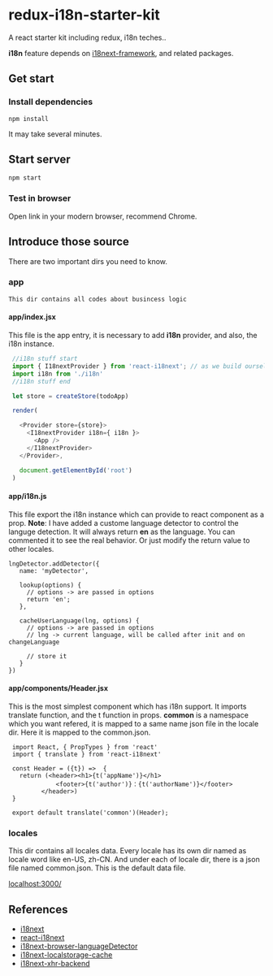 # redux-i18n-starter-kit

A react starter kit including redux, i18n teches..

**i18n** feature depends on [i18next-framework](https://github.com/i18next/i18next), and related packages.

## Get start
### Install dependencies
```
npm install
```
It may take several minutes. 
## Start server
```
npm start
```
### Test in browser

Open link in your modern browser, recommend Chrome.

## Introduce those source
There are two important dirs you need to know.
### app

	This dir contains all codes about busincess logic
   
   #### app/index.jsx
   This file is the app entry, it is necessary to add **i18n** provider, and also, the i18n instance.
   ```javascript
    //i18n stuff start
    import { I18nextProvider } from 'react-i18next'; // as we build ourself via webpack
    import i18n from './i18n'
	//i18n stuff end

    let store = createStore(todoApp)

    render(

      <Provider store={store}>
        <I18nextProvider i18n={ i18n }>
          <App />
        </I18nextProvider>
      </Provider>,

      document.getElementById('root')
    )
   ```
   
   #### app/i18n.js
   This file export the i18n instance which can provide to react component as a prop.
   **Note**: I have added a custome language detector to control the languge detection. It will always return **en** as the language. You can commented it to see the real behavior. Or just modify the return value to other locales.
   ```
   lngDetector.addDetector({
      name: 'myDetector',

      lookup(options) {
        // options -> are passed in options
        return 'en';
      },

      cacheUserLanguage(lng, options) {
        // options -> are passed in options
        // lng -> current language, will be called after init and on changeLanguage

        // store it
      }
  })
   ```
   
   
   #### app/components/Header.jsx
   This is the most simplest component which has i18n support. It imports translate function, and the t function in props. **common** is a namespace which you want refered, it is mapped to a same name json file in the locale dir. Here it is mapped to the common.json.
   
   ```
   	import React, { PropTypes } from 'react'
    import { translate } from 'react-i18next'

    const Header = ({t}) =>  {
      return (<header><h1>{t('appName')}</h1>
                <footer>{t('author')}：{t('authorName')}</footer>
            </header>)
    }

    export default translate('common')(Header);
   
   ```
   
### locales

This dir contains all locales data. Every locale has its own dir named as locale word like en-US, zh-CN. And under each of locale dir, there is a json file named common.json. This is the default data file.

[localhost:3000/](http://localhost:3000/)

## References
* [i18next](https://github.com/i18next/i18next)
* [react-i18next](https://github.com/i18next/react-i18next)
* [i18next-browser-languageDetector](https://github.com/i18next/i18next-browser-languageDetector)
* [i18next-localstorage-cache](https://github.com/i18next/i18next-localstorage-cache)
* [i18next-xhr-backend](https://github.com/i18next/i18next-xhr-backend)


